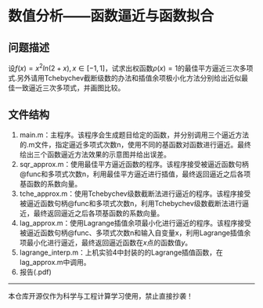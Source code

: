 # 数值分析——函数逼近与函数拟合

## 问题描述

设$f(x)=x^2ln(2+x),x\in [-1,1]$，试求出权函数$\rho(x)=1$的最佳平方逼近三次多项式.另外请用Tchebychev截断级数的办法和插值余项极小化方法分别给出近似最佳一致逼近三次多项式，并画图比较。

## 文件结构

1. main.m：主程序。该程序会生成题目给定的函数，并分别调用三个逼近方法的.m文件，指定逼近多项式次数n，使用不同的基函数对函数进行逼近。最终绘出三个函数逼近方法效果的示意图并给出误差。
2. sqr_approx.m：使用最佳平方逼近函数的程序。该程序接受被逼近函数句柄@func和多项式次数n，利用最佳平方逼近进行插值，最终返回逼近之后各项基函数的系数向量。
3. tche_approx.m：使用Tchebychev级数截断法进行逼近的程序。该程序接受被逼近函数句柄@func和多项式次数n，利用Tchebychev级数截断法进行逼近，最终返回逼近之后各项基函数的系数向量。
4. lag_approx.m：使用Lagrange插值余项最小化进行逼近的程序。该程序接受被逼近函数句柄@func、多项式次数n和输入自变量x，利用Lagrange插值余项最小化进行逼近，最终返回逼近函数在$x$点的函数值$y$。
5. lagrange_interp.m：上机实验4中封装的的Lagrange插值函数，在lag_approx.m中调用。
6. 报告(.pdf)



---

本仓库开源仅作为科学与工程计算学习使用，禁止直接抄袭！
